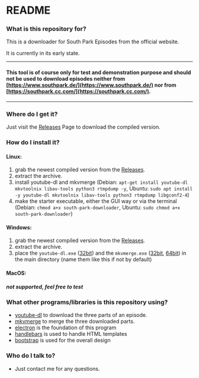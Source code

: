 # README #



### What is this repository for? ###
This is a downloader for South Park Episodes from the official website.

It is currently in its early state.

------------------------------------

#### This tool is of course only for test and demonstration purpose and should not be used to download episodes neither from [https://www.southpark.de/](https://www.southpark.de/) nor from [https://southpark.cc.com/](https://southpark.cc.com/). ####

------------------------------------

### Where do I get it? ###

Just visit the [Releases](https://github.com/flokol120/South-Park-Downloader/releases/) Page to download the compiled version.

### How do I install it? ###

#### Linux: ####

1. grab the newest compiled version from the [Releases](https://github.com/flokol120/South-Park-Downloader/releases/).
2. extract the archive.
3. install youtube-dl and mkvmerge (Debian: `apt-get install youtube-dl mkvtoolnix libav-tools python3 rtmpdump -y`, Ubuntu: `sudo apt install -y youtube-dl mkvtoolnix libav-tools python3 rtmpdump libgconf2-4`)
4. make the starter executable, either the GUI way or via the terminal (Debian: `chmod a+x south-park-downloader`, Ubuntu: `sudo chmod a+x south-park-downloader`)

#### Windows: ####

1. grab the newest compiled version from the [Releases](https://github.com/flokol120/South-Park-Downloader/releases/).
2. extract the archive.
3. place the `youtube-dl.exe` ([32bit](https://yt-dl.org/downloads/2018.07.10/youtube-dl.exe)) and the `mkvmerge.exe` ([32bit](https://www.fosshub.com/MKVToolNix.html/mkvtoolnix-32-bit-25.0.0.7z), [64bit](https://www.fosshub.com/MKVToolNix.html/mkvtoolnix-64-bit-25.0.0.7z)) in the main directory (name them like this if not by default)

#### MacOS: ####

##### not supported, feel free to test #####

### What other programs/libraries is this repository using? ###

* [youtube-dl](https://rg3.github.io/youtube-dl/) to download the three parts of an episode.
* [mkvmerge](https://mkvtoolnix.download/doc/mkvmerge.html) to merge the three downloaded parts.
* [electron](https://electronjs.org/) is the foundation of this program
* [handlebars](https://handlebarsjs.com/) is used to handle HTML templates
* [bootstrap](https://getbootstrap.com/) is used for the overall design

### Who do I talk to? ###

* Just contact me for any questions.
